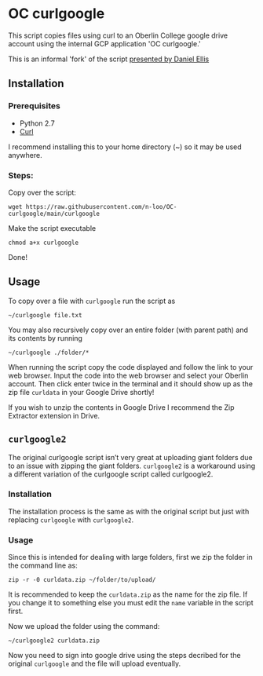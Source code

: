 # OC curlgoogle

This script copies files using curl to an Oberlin College google drive account using the internal GCP application 'OC curlgoogle.' 

This is an informal 'fork' of the script [presented by Daniel Ellis](https://towardsdatascience.com/uploading-files-to-google-drive-directly-from-the-terminal-using-curl-2b89db28bb06) 

## Installation

### Prerequisites

- Python 2.7
- [Curl](https://curl.se/)

I recommend installing this to your home directory (~) so it may be used anywhere.

### Steps:

Copy over the script:
```
wget https://raw.githubusercontent.com/n-loo/OC-curlgoogle/main/curlgoogle
```

Make the script executable

```
chmod a+x curlgoogle
```
Done!

## Usage

To copy over a file with `curlgoogle` run the script as

```
~/curlgoogle file.txt
```

You may also recursively copy over an entire folder (with parent path) and its contents by running

```
~/curlgoogle ./folder/*
```
When running the script copy the code displayed and follow the link to your web browser. Input the code into the web browser and select your Oberlin account. Then click enter twice in the terminal and it should show up as the zip file `curldata` in your Google Drive shortly! 

If you wish to unzip the contents in Google Drive I recommend the Zip Extractor extension in Drive.

## `curlgoogle2`

The original curlgoogle script isn’t very great at uploading giant folders due to an issue with zipping the giant folders. `curlgoogle2` is a workaround using a different variation of the curlgoogle script called curlgoogle2. 

### Installation

The installation process is the same as with the original script but just with replacing `curlgoogle` with `curlgoogle2`.

### Usage

Since this is intended for dealing with large folders, first we zip the folder in the command line as:

```
zip -r -0 curldata.zip ~/folder/to/upload/
```

It is recommended to keep the `curldata.zip` as the name for the zip file. If you change it to something else you must edit the `name` variable in the script first.

Now we upload the folder using the command:

```
~/curlgoogle2 curldata.zip
```

Now you need to sign into google drive using the steps decribed for the original `curlgoogle` and the file will upload eventually.

